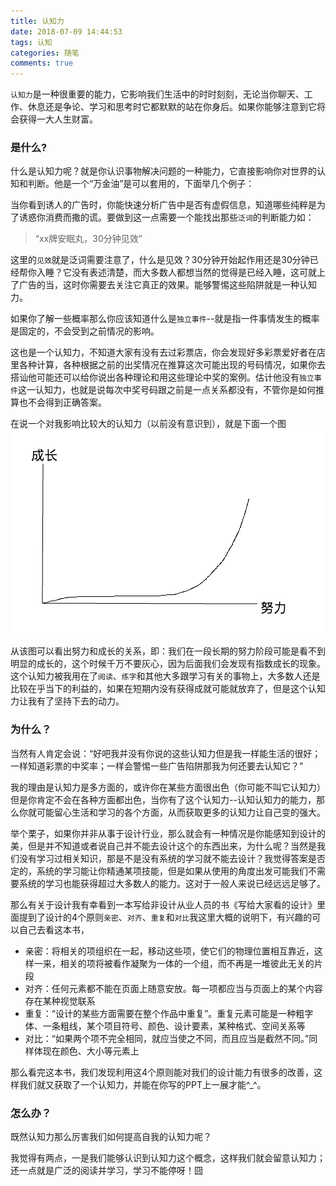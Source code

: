 ```yaml
---
title: 认知力
date: 2018-07-09 14:44:53
tags: 认知
categories: 随笔
comments: true
---
```

`认知力`是一种很重要的能力，它影响我们生活中的时时刻刻，无论当你聊天、工作、休息还是争论、学习和思考时它都默默的站在你身后。如果你能够注意到它将会获得一大人生财富。
<!-- more -->

### 是什么?

什么是认知力呢？就是你认识事物解决问题的一种能力，它直接影响你对世界的认知和判断。他是一个“万金油”是可以套用的，下面举几个例子：

当你看到诱人的广告时，你能快速分析广告中是否有虚假信息，知道哪些纯粹是为了诱惑你消费而撒的谎。要做到这一点需要一个能找出那些`泛词`的判断能力如：
> “xx牌安眠丸，30分钟见效”

这里的`见效`就是泛词需要注意了，什么是见效？30分钟开始起作用还是30分钟已经帮你入睡？它没有表述清楚，而大多数人都想当然的觉得是已经入睡，这可就上了广告的当，这时你需要去关注它真正的效果。能够警惕这些陷阱就是一种认知力。

如果你了解一些概率那么你应该知道什么是`独立事件`--就是指一件事情发生的概率是固定的，不会受到之前情况的影响。

这也是一个认知力，不知道大家有没有去过彩票店，你会发现好多彩票爱好者在店里各种计算，各种根据之前的出奖情况在推算这次可能出现的号码情况，如果你去搭讪他可能还可以给你说出各种理论和用这些理论中奖的案例。估计他没有`独立事件`这一认知力，也就是说每次中奖号码跟之前是一点关系都没有，不管你是如何推算也不会得到正确答案。

在说一个对我影响比较大的认知力（以前没有意识到），就是下面一个图
![认知](认知力/努力成长图.png)

从该图可以看出努力和成长的关系，即：我们在一段长期的努力阶段可能是看不到明显的成长的，这个时候千万不要灰心，因为后面我们会发现有指数成长的现象。这个认知力被我用在了`阅读`、`练字`和其他大多跟学习有关的事物上，大多数人还是比较在乎当下的利益的，如果在短期内没有获得成就可能就放弃了，但是这个认知力让我有了坚持下去的动力。

### 为什么？

当然有人肯定会说：“好吧我并没有你说的这些认知力但是我一样能生活的很好；一样知道彩票的中奖率；一样会警惕一些广告陷阱那我为何还要去认知它？”

我的理由是认知力是多方面的，或许你在某些方面很出色（你可能不叫它认知力）但是你肯定不会在各种方面都出色，当你有了这个认知力--认知认知力的能力，那么你就可能留心生活和学习的各个方面，从而获取更多的认知力让自己变的强大。

举个栗子，如果你并非从事于设计行业，那么就会有一种情况是你能感知到设计的美，但是并不知道或者说自己并不能去设计这个的东西出来，为什么呢？当然是我们没有学习过相关知识，那是不是没有系统的学习就不能去设计？我觉得答案是否定的，系统的学习能让你精通某项技能，但是如果从使用的角度出发可能我们不需要系统的学习也能获得超过大多数人的能力。这对于一般人来说已经远远足够了。

那么有关于设计我有幸看到一本写给非设计从业人员的书《写给大家看的设计》里面提到了设计的4个原则`亲密`、`对齐`、`重复`和`对比`我这里大概的说明下，有兴趣的可以自己去看这本书，

* 亲密：将相关的项组织在一起，移动这些项，使它们的物理位置相互靠近，这样一来，相关的项将被看作凝聚为一体的一个组，而不再是一堆彼此无关的片段
* 对齐：任何元素都不能在页面上随意安放。每一项都应当与页面上的某个内容存在某种视觉联系
* 重复：“设计的某些方面需要在整个作品中重复”。重复元素可能是一种粗字体、一条粗线，某个项目符号、颜色、设计要素，某种格式、空间关系等
* 对比：“如果两个项不完全相同，就应当使之不同，而且应当是截然不同。”同样体现在颜色、大小等元素上

那么看完这本书，我们发现利用这4个原则能对我们的设计能力有很多的改善，这样我们就又获取了一个认知力，并能在你写的PPT上一展才能^_^。

### 怎么办？

既然认知力那么厉害我们如何提高自我的认知力呢？

我觉得有两点，一是我们能够认识到认知力这个概念，这样我们就会留意认知力；还一点就是广泛的阅读并学习，学习不能停呀！囧